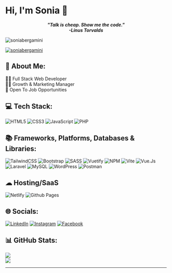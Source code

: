 # Hi, I'm Sonia 👋

***<p quote align='center'>"Talk is cheap. Show me the code."</br>-Linus Torvalds</p>***

<p align="left"> <img src="https://komarev.com/ghpvc/?username=soniabergamini&label=Profile%20views&color=0e75b6&style=flat" alt="soniabergamini" /> </p>
<p align="left"> <a href="https://github.com/ryo-ma/github-profile-trophy"><img src="https://github-profile-trophy.vercel.app/?username=soniabergamini" alt="soniabergamini" /></a> </p>

## 💫 About Me:
👩‍💻 Full Stack Web Developer<br>👩‍💼 Growth & Marketing Manager<br>💼 Open To Job Opportunities

## 💻 Tech Stack:
![HTML5](https://img.shields.io/badge/html5-%23E34F26.svg?style=for-the-badge&logo=html5&logoColor=white) ![CSS3](https://img.shields.io/badge/css3-%231572B6.svg?style=for-the-badge&logo=css3&logoColor=white) ![JavaScript](https://img.shields.io/badge/javascript-%23323330.svg?style=for-the-badge&logo=javascript&logoColor=%23F7DF1E) ![PHP](https://img.shields.io/badge/php-%23777BB4.svg?style=for-the-badge&logo=php&logoColor=white)

## 📚 Frameworks, Platforms, Databases & Libraries:
![TailwindCSS](https://img.shields.io/badge/tailwindcss-%2338B2AC.svg?style=for-the-badge&logo=tailwind-css&logoColor=white) ![Bootstrap](https://img.shields.io/badge/bootstrap-%238511FA.svg?style=for-the-badge&logo=bootstrap&logoColor=white) ![SASS](https://img.shields.io/badge/SASS-hotpink.svg?style=for-the-badge&logo=SASS&logoColor=white) ![Vuetify](https://img.shields.io/badge/Vuetify-1867C0?style=for-the-badge&logo=vuetify&logoColor=AEDDFF) ![NPM](https://img.shields.io/badge/NPM-%23CB3837.svg?style=for-the-badge&logo=npm&logoColor=white) ![Vite](https://img.shields.io/badge/vite-%23646CFF.svg?style=for-the-badge&logo=vite&logoColor=white) ![Vue.Js](https://img.shields.io/badge/Vue.js-35495E?style=for-the-badge&logo=vuedotjs&logoColor=4FC08D) ![Laravel](https://img.shields.io/badge/laravel-%23FF2D20.svg?style=for-the-badge&logo=laravel&logoColor=white) ![MySQL](https://img.shields.io/badge/mysql-%2300f.svg?style=for-the-badge&logo=mysql&logoColor=white) ![WordPress](https://img.shields.io/badge/WordPress-%23117AC9.svg?style=for-the-badge&logo=WordPress&logoColor=white) ![Postman](https://img.shields.io/badge/Postman-FF6C37?style=for-the-badge&logo=postman&logoColor=white)

## ☁ Hosting/SaaS
![Netlify](https://img.shields.io/badge/netlify-%23000000.svg?style=for-the-badge&logo=netlify&logoColor=#00C7B7) ![Github Pages](https://img.shields.io/badge/github%20pages-121013?style=for-the-badge&logo=github&logoColor=white)

## 🌐 Socials:
[![LinkedIn](https://img.shields.io/badge/linkedin-%230077B5.svg?style=for-the-badge&logo=linkedin&logoColor=white)](https://www.linkedin.com/in/soniabergamini/) [![Instagram](https://img.shields.io/badge/Instagram-%23E4405F.svg?style=for-the-badge&logo=Instagram&logoColor=white)](https://www.instagram.com/sonia_bergamini/) [![Facebook](https://img.shields.io/badge/Facebook-%231877F2.svg?style=for-the-badge&logo=Facebook&logoColor=white)](https://www.facebook.com/sonia.bergamini.16) 


## 📊 GitHub Stats:
![](https://github-readme-stats.vercel.app/api?username=soniabergamini&theme=dark&hide_border=false&include_all_commits=false&count_private=false)<br/>
![](https://github-readme-streak-stats.herokuapp.com/?user=soniabergamini&theme=dark&hide_border=false)<br/>
<!-- ![](https://github-readme-stats.vercel.app/api/top-langs/?username=soniabergamini&theme=dark&hide_border=false&include_all_commits=false&count_private=false&layout=compact) -->

---
